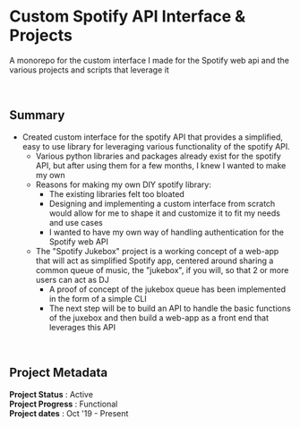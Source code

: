 # Custom Spotify API Interface & Projects

A monorepo for the custom interface I made for the Spotify web api and the various projects and scripts that leverage it

<br>

## Summary
 - Created custom interface for the spotify API that provides a simplified, easy to use library for leveraging various functionality of the spotify API.
   - Various python libraries and packages already exist for the spotify API, but after using them for a few months, I knew I wanted to make my own
   - Reasons for making my own DIY spotify library:
     - The existing libraries felt too bloated
     - Designing and implementing a custom interface from scratch would allow for me to shape it and customize it to fit my needs and use cases
     - I wanted to have my own way of handling authentication for the Spotify web API  
   - The "Spotify Jukebox" project is a working concept of a web-app that will act as simplified Spotify app, centered around sharing a common queue of music, the "jukebox", if you will, so that 2 or more users can act as DJ
     - A proof of concept of the jukebox queue has been implemented in the form of a simple CLI
     - The next step will be to build an API to handle the basic functions of the juxebox and then build a web-app as a front end that leverages this API
     

<br>

<!-- ## Image Gallery

### Placeholder Image (This is the image's caption/label)  
![Please end my suffering... (This is the image's alt text)](https://github.com/a-dubs/github-project-template/blob/master/image_gallery/Please_replace_me_I_am_begging_you.jpg)
<br> -->

## Project Metadata  

**Project Status** : Active  
**Project Progress** : Functional  
**Project dates** : Oct '19 - Present  


<!-- portfolio.alecwarren.com position priority = 2 (-1 is lowest, 0 is default, 10 is highest) -->
